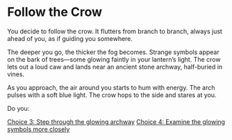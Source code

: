 # Follow the Crow

You decide to follow the crow. It flutters from branch to branch, always just ahead of you, as if guiding you somewhere.

The deeper you go, the thicker the fog becomes. Strange symbols appear on the bark of trees—some glowing faintly in your lantern’s light. The crow lets out a loud caw and lands near an ancient stone archway, half-buried in vines.

As you approach, the air around you starts to hum with energy. The arch pulses with a soft blue light. The crow hops to the side and stares at you.

Do you:

[Choice 3: Step through the glowing archway](⁠./choice3.md⁠)
[Choice 4: ⁠Examine the glowing symbols more closely](./choice4.md⁠)